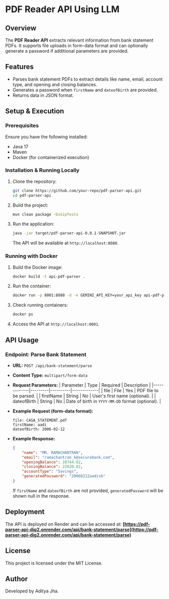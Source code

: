# PDF Reader API Using LLM

## Overview
The **PDF Reader API** extracts relevant information from bank statement PDFs. It supports file uploads in form-data format and can optionally generate a password if additional parameters are provided.

## Features
- Parses bank statement PDFs to extract details like name, email, account type, and opening and closing balances.
- Generates a password when `firstName` and `dateofBirth` are provided.
- Returns data in JSON format.

## Setup & Execution

### Prerequisites
Ensure you have the following installed:
- Java 17
- Maven
- Docker (for containerized execution)

### Installation & Running Locally
1. Clone the repository:
   ```bash
   git clone https://github.com/your-repo/pdf-parser-api.git
   cd pdf-parser-api
   ```
2. Build the project:
   ```bash
   mvn clean package -DskipTests
   ```
3. Run the application:
   ```bash
   java -jar target/pdf-parser-api-0.0.1-SNAPSHOT.jar
   ```
   The API will be available at `http://localhost:8080`.

### Running with Docker
1. Build the Docker image:
   ```bash
   docker build -t api-pdf-parser .
   ```
2. Run the container:
   ```bash
   docker run -p 8001:8080 -d -e GEMINI_API_KEY=your_api_key api-pdf-parser
   ```
3. Check running containers:
   ```bash
   docker ps
   ```
4. Access the API at `http://localhost:8001`.

## API Usage

### Endpoint: Parse Bank Statement
- **URL:** `POST /api/bank-statement/parse`
- **Content Type:** `multipart/form-data`
- **Request Parameters:**
  | Parameter    | Type    | Required | Description |
  |-------------|---------|----------|-------------|
  | file        | File    | Yes      | PDF file to be parsed. |
  | firstName   | String  | No       | User's first name (optional). |
  | dateofBirth | String  | No       | Date of birth in `YYYY-MM-DD` format (optional). |

- **Example Request (form-data format):**
  ```
  file: CASA_STATEMENT.pdf
  firstName: aadi
  dateofBirth: 2006-02-12
  ```

- **Example Response:**
  ```json
  {
      "name": "MR. RAMACHANTRAN",
      "email": "ramachantran_k@securebank.com",
      "openingBalance": 28744.82,
      "closingBalance": 22620.82,
      "accountType": "Savings",
      "generatedPassword": "20060212aadisb"
  }
  ```

  If `firstName` and `dateofBirth` are not provided, `generatedPassword` will be shown null in the response.

## Deployment
The API is deployed on Render and can be accessed at:
**[https://pdf-parser-api-djg2.onrender.com/api/bank-statement/parse](https://pdf-parser-api-djg2.onrender.com/api/bank-statement/parse)**

## License
This project is licensed under the MIT License.

## Author
Developed by Aditya Jha.
